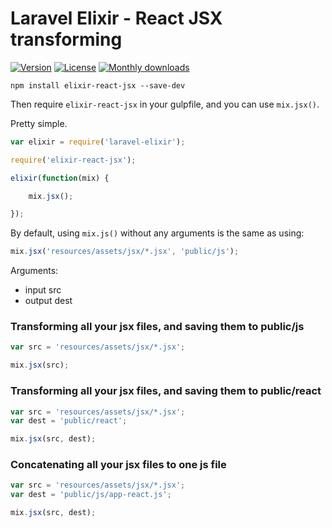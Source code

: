 # Laravel Elixir - React JSX transforming

[![Version](https://img.shields.io/npm/v/elixir-react-jsx.svg?style=flat-square)](https://www.npmjs.com/package/elixir-react-jsx)
 [![License](https://img.shields.io/npm/l/elixir-react-jsx.svg?style=flat-square)](https://www.npmjs.com/package/elixir-react-jsx)
 [![Monthly downloads](https://img.shields.io/npm/dm/elixir-react-jsx.svg?style=flat-square)](https://www.npmjs.com/package/elixir-react-jsx)

`npm install elixir-react-jsx --save-dev`

Then require `elixir-react-jsx` in your gulpfile, and you can use `mix.jsx()`.

Pretty simple.

```js
var elixir = require('laravel-elixir');

require('elixir-react-jsx');

elixir(function(mix) {

    mix.jsx();

});
```

By default, using `mix.js()` without any arguments is the same as using:

```js
mix.jsx('resources/assets/jsx/*.jsx', 'public/js');
```

Arguments:

 - input src
 - output dest

### Transforming all your jsx files, and saving them to **public/js**

```js
var src = 'resources/assets/jsx/*.jsx';

mix.jsx(src);
```

### Transforming all your jsx files, and saving them to **public/react**

```js
var src = 'resources/assets/jsx/*.jsx';
var dest = 'public/react';

mix.jsx(src, dest);
```

### Concatenating all your jsx files to one js file

```js
var src = 'resources/assets/jsx/*.jsx';
var dest = 'public/js/app-react.js';

mix.jsx(src, dest);
```


